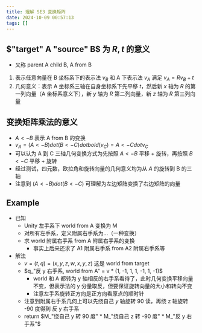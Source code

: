 ```yaml
---
title: 理解 SE3 变换矩阵
date: 2024-10-09 00:57:13
tags: []
---
```

## $"target" A "source" B$ 为 $R, t$ 的意义

- 又称 parent A child B, A from B
1. 表示任意向量在 B 坐标系下的表示法 $v_B$ 和 A 下表示法 $v_A$ 满足 $v_A = R v_B  + t$
2. 几何意义：表示 A 坐标系三轴在自身坐标系下先平移 $t$，然后新 $x$ 轴为 $R$ 的第一列向量（A 坐标系意义下），新 $y$ 轴为 $R$ 第二列向量，新 $z$ 轴为 $R$ 第三列向量

## 变换矩阵乘法的意义

- $A <- B$ 表示 A from B 的变换
- $v_A = (A <- B) dot (B <- C) dot bold(v_C) = A <- C dot v_C$
- 可以认为 A 到 C 三轴几何变换方式为先按照 $A <- B$ 平移 + 旋转，再按照 $B <- C$ 平移 + 旋转
- 经过测试，四元数，欧拉角和旋转向量的几何意义均为从 $A$ 的旋转到 B 的三轴
- 注意到 $(A <- B) dot (B <- C)$ 可理解为左边矩阵变换了右边矩阵的向量

## Example

- 已知
    - Unity 左手系下 world from A 变换为 M
    - 对所有左手系，定义附属右手系为...（一种变换）
    - 求 world 附属右手系 from A 附属右手系的变换
        - 事实上后来还求了 A1 附属右手系 from A2 附属右手系等
- 解法
    - $v = (t, q) = (x, y, z, w, x, y, z)$ 这是 world from target
    - $q_"反 y 右手系, world from A" = v * (1, -1, 1, 1, -1, 1, -1)$
        - world 和 A 都转为 y 轴相反的右手系看待了，此时几何变换平移向量不变，但表示法的 y 分量取反，但要保证旋转向量的大小和转向不变
        - 注意左手系旋转正方向是正方向看原点的顺时针
    - 注意到附属右手系几何上可以先绕自己 $y$ 轴旋转 90 读，再绕 z 轴旋转 -90 度得到 反 y 右手系
    - return $M_"绕自己 y 转 90 度" * M_"绕自己 z 转 -90 度" * M_"反 y 右手系"$
    